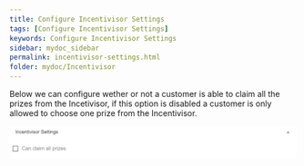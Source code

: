 ```yaml
---
title: Configure Incentivisor Settings
tags: [Configure Incentivisor Settings]
keywords: Configure Incentivisor Settings
sidebar: mydoc_sidebar
permalink: incentivisor-settings.html
folder: mydoc/Incentivisor
---
```


Below we can configure wether or not a customer is able to claim all the prizes from the Incetivisor, if this option is disabled a customer is only allowed to choose one prize from the Incentivisor. 

<img src="./img/Promotions/IncentivisorSettings.png" alt="">